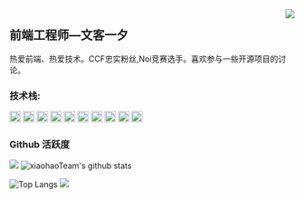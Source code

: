 <img align="right" src="https://count.getloli.com/get/@:Minori-ty?theme=rule34">

## 前端工程师—文客一夕

热爱前端、热爱技术。CCF忠实粉丝,Noi竞赛选手。喜欢参与一些开源项目的讨论。

### **技术栈:**

<a href="https://v3.cn.vuejs.org"><code><img height="20" src="./images/vue.png"></code></a>
<a href="https://reactjs.org/"><code><img height="20" src="./images/react.svg"></code></a>
<a href="https://nextjs.org/"><code><img height="20" src="./images/next.png"></code></a>
<a href="https://www.tslang.cn/index.html"><code><img height="20" src="./images/typescript.png"></code></a>
<a href="https://webpack.js.org/"><code><img height="20" src="./images/webpack.svg"></code></a>
<a href="https://cn.vitejs.dev"><code><img height="20" src="./images/vite.png"></code></a>
<a href="https://sass-lang.com"><code><img height="20" src="./images/sass2.png"></code></a>
<a href="https://tailwindcss.com"><code><img height="20" src="./images/tailwindcss.png"></code></a>
<a href="https://go.dev/"><code><img height="20" src="./images/golang.png"></code></a>
<a href="https://www.docker.com"><code><img height="20" src="./images/docker.png"></code></a>


### Github 活跃度

[![](https://activity-graph.herokuapp.com/graph?username=xiaohaoTeam&theme=dracula)](https://github.com/ashutosh00710/github-readme-activity-graph)
![xiaohaoTeam's github stats](https://github-readme-stats.vercel.app/api?username=xiaohaoTeam&show_icons=true&theme=vue)

![Top Langs](https://github-readme-stats.vercel.app/api/top-langs/?username=xiaohaoTeam&langs_count=6)
![](https://github-readme-stats.vercel.app/api/top-langs/?username=xiaohaoTeam&layout=compact&langs_count=6)
